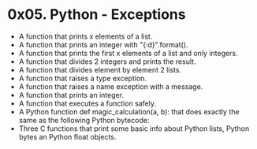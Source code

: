 # 0x05. Python - Exceptions
* A function that prints x elements of a list.
* A function that prints an integer with "{:d}".format().
* A function that prints the first x elements of a list and only integers.
* A function that divides 2 integers and prints the result.
* A function that divides element by element 2 lists.
* A function that raises a type exception.
* A function that raises a name exception with a message.
* A function that prints an integer.
* A function that executes a function safely.
* A Python function def magic_calculation(a, b): that does exactly the same as the following Python bytecode:
* Three  C functions that print some basic info about Python lists, Python bytes an Python float objects.
